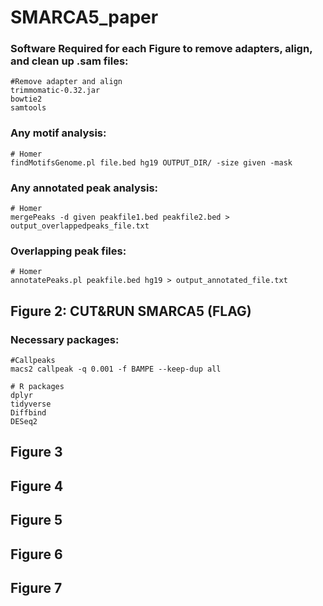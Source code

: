 # SMARCA5_paper
### Software Required for each Figure to remove adapters, align, and clean up .sam files:
```{bash}
#Remove adapter and align
trimmomatic-0.32.jar
bowtie2
samtools
```
### Any motif analysis: 
```{bash}
# Homer
findMotifsGenome.pl file.bed hg19 OUTPUT_DIR/ -size given -mask
```
### Any annotated peak analysis: 
```{bash}
# Homer
mergePeaks -d given peakfile1.bed peakfile2.bed > output_overlappedpeaks_file.txt
```
### Overlapping peak files: 
```{bash}
# Homer
annotatePeaks.pl peakfile.bed hg19 > output_annotated_file.txt
```
## Figure 2: CUT&RUN SMARCA5 (FLAG)
### Necessary packages: 
```{bash}
#Callpeaks
macs2 callpeak -q 0.001 -f BAMPE --keep-dup all
```
```{r}
# R packages
dplyr
tidyverse
Diffbind
DESeq2
```
## Figure 3
## Figure 4
## Figure 5
## Figure 6
## Figure 7

